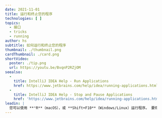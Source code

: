 ```yaml
---
date: 2021-11-01
title: 运行和终止您的程序
technologies: [ ]
topics:
  - 接口
  - tricks
  - running
author: hs
subtitle: 如何运行和终止您的程序
thumbnail: ./thumbnail.png
cardThumbnail: ./card.png
shortVideo:
  poster: ./tip.png
  url: https://youtu.be/BvqnP2RZjOM
seealso:
  - 
    title: IntelliJ IDEA Help - Run Applications
    href: https://www.jetbrains.com/help/idea/running-applications.html
  - 
    title: IntelliJ IDEA Help - Stop and Pause Applications
    href: 'https://www.jetbrains.com/help/idea/running-applications.html#stop-pause'
leadin: |
  您可以使用 **⌃R**（macOS），或 **Shift+F10**（Windows/Linux）运行程序。 要停止运行，您可以在 macOS 上使用 **⌘F2**，或在 Windows/Linux 上使用 **Ctrl+F2** 。
---
```


